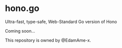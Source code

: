# hono.go
Ultra-fast, type-safe, Web-Standard Go version of Hono

Coming soon...

This repository is owned by @EdamAme-x.
